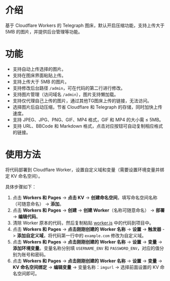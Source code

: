 # 介绍

基于 Cloudflare Workers 的 Telegraph 图床，默认开启压缩功能，支持上传大于 5MB 的图片，并提供后台管理等功能。

# 功能

- 支持自动上传选择的图片。
- 支持在图床界面粘贴上传。
- 支持上传大于 5MB 的图片。
- 支持修改后台路径 `/admin`，可在代码的第二行进行修改。
- 支持图片管理（访问域名 `/admin`），图片支持懒加载。
- 支持仅代理自己上传的图片，通过其他TG图床上传的链接，无法访问。
- 选择图片后自动压缩，节省 Cloudflare 和 Telegraph 的存储，同时加快上传速度。
- 支持 JPEG、JPG、PNG、GIF、MP4 格式，GIF 和 MP4 的大小需 ≤ 5MB。
- 支持 URL、BBCode 和 Markdown 格式，点击对应按钮可自动复制相应格式的链接。

# 使用方法

将代码部署到 Cloudflare Worker，设置自定义域和变量（需要设置环境变量并绑定 KV 命名空间）。

具体步骤如下：

1. 点击 **Workers 和 Pages** -> **点击 KV** -> **创建命名空间**，填写命名空间名称（可随意命名） -> **添加**。
2. 点击 **Workers 和 Pages** -> **创建** -> **创建 Worker**（名称可随意命名） -> **部署** -> **编辑代码**。
3. 清除 Worker 原本的代码，然后复制粘贴 [worker.js](https://raw.githubusercontent.com/0-RTT/telegraph/main/worker.js) 中的代码到项目中。
4. 点击 **Workers 和 Pages** -> **点击刚刚创建的 Worker 名称** -> **设置** -> **触发器** -> **添加自定义域**，将代码第一行中的 `example.com` 修改为自定义域。
5. 点击 **Workers 和 Pages** -> **点击刚刚创建的 Worker 名称** -> **设置** -> **变量** -> **添加环境变量**。变量名称分别填 `USERNAME_ENV` 和 `PASSWORD_ENV`，对应的值分别为账号和密码。
6. 点击 **Workers 和 Pages** -> **点击刚刚创建的 Worker 名称** -> **设置** -> **变量** -> **KV 命名空间绑定** -> **编辑变量** -> 变量名称：`imgurl` -> 选择前面设置的 KV 命名空间即可。
